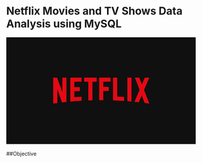 # Netflix Movies and TV Shows Data Analysis using MySQL

![Netflix_logo](https://github.com/swetha-105/netflix_mysql_project/blob/main/netflix_logo.jpg)

##Objective
